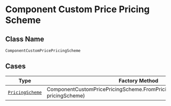 
# Component Custom Price Pricing Scheme

## Class Name

`ComponentCustomPricePricingScheme`

## Cases

| Type | Factory Method |
|  --- | --- |
| [`PricingScheme`](../../../doc/models/pricing-scheme.md) | ComponentCustomPricePricingScheme.FromPricingScheme(PricingScheme pricingScheme) |

